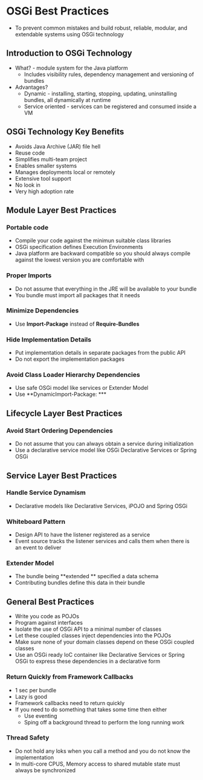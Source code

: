 # OSGi Best Practices
* To prevent common mistakes and build robust, reliable, modular, and extendable systems using OSGi technology

## Introduction to OSGi Technology
* What? - module system for the Java platform
	* Includes visibility rules, dependency management and versioning of bundles 
* Advantages?
	* Dynamic - installing, starting, stopping, updating, uninstalling bundles, all dynamically at runtime
	* Service oriented - services can be registered and consumed inside a VM
	
## OSGi Technology Key Benefits
* Avoids Java Archive (JAR) file hell
* Reuse code
* Simplifies multi-team project
* Enables smaller systems
* Manages deployments local or remotely
* Extensive tool support
* No look in
* Very high adoption rate

## Module Layer Best Practices

### Portable code
* Compile your code against the minimun suitable class libraries
* OSGi specification defines Execution Environments
* Java platform are backward compatible so you should always compile against the lowest version you are comfortable with

### Proper Imports
* Do not assume that everything in the JRE will be available to your bundle
* You bundle must import all packages that it needs

### Minimize Dependencies
* Use **Import-Package** instead of **Require-Bundles**

### Hide Implementation Details
* Put implementation details in separate packages from the public API
* Do not export the implementation packages

### Avoid Class Loader Hierarchy Dependencies
* Use safe OSGi model like services or Extender Model
* Use **DynamicImport-Package: ***

## Lifecycle Layer Best Practices

### Avoid Start Ordering Dependencies
* Do not assume that you can always obtain a service during initialization
* Use a declarative service model like OSGi Declarative Services or Spring OSGi


## Service Layer Best Practices

### Handle Service Dynamism
* Declarative models like Declarative Services, iPOJO and Spring OSGi

### Whiteboard Pattern
* Design API to have the listener registered as a service
* Event source tracks the listener services and calls them when there is an event to deliver

### Extender Model
* The bundle being **extended ** specified a data schema
* Contributing bundles define this data in their bundle

## General Best Practices
* Write you code as POJOs
* Program against interfaces
* Isolate the use of OSGi API to a minimal number of classes
* Let these coupled classes inject dependencies into the POJOs
* Make sure none of your domain classes depend on these OSGi coupled classes
* Use an OSGi ready IoC container like Declarative Services or Spring OSGi to express these dependencies in a declarative form

### Return Quickly from Framework Callbacks
* 1 sec per bundle
* Lazy is good
* Framework callbacks need to return quickly
* If you need to do something that takes some time then either
	* Use eventing
	* Sping off a background thread to perform the long running work
	
### Thread Safety
* Do not hold any loks when you call a method and you do not know the implementation
* In multi-core CPUS, Memory access to shared mutable state must always be synchronized
 
